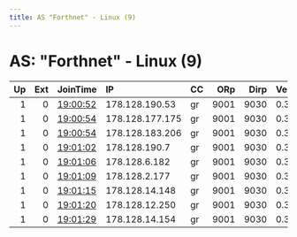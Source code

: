 ```yaml
---
title: AS "Forthnet" - Linux (9)
---
```


# AS: "Forthnet" - Linux (9)

|   Up |   Ext | JoinTime                                                                                            | IP              | CC   |   ORp |   Dirp | Version   | Contact   | Nickname   |   eFamMembers |
|-----:|------:|:----------------------------------------------------------------------------------------------------|:----------------|:-----|------:|-------:|:----------|:----------|:-----------|--------------:|
|    1 |     0 | [19:00:52](https://metrics.torproject.org/rs.html#details/8A9B263AF2184F84706C0562A84A5105FEEAE4F0) | 178.128.190.53  | gr   |  9001 |   9030 | 0.3.2.10  | None      | Unnamed    |             1 |
|    1 |     0 | [19:00:54](https://metrics.torproject.org/rs.html#details/322E93C953FD691B40FB81A14565F21123580C38) | 178.128.177.175 | gr   |  9001 |   9030 | 0.3.2.10  | None      | Unnamed    |             1 |
|    1 |     0 | [19:00:54](https://metrics.torproject.org/rs.html#details/8F11781D5660833FE77D7522075D4837FE0A57C3) | 178.128.183.206 | gr   |  9001 |   9030 | 0.3.2.10  | None      | Unnamed    |             1 |
|    1 |     0 | [19:01:02](https://metrics.torproject.org/rs.html#details/B353561B71A19566FE05CC71AA43068850F590F8) | 178.128.190.7   | gr   |  9001 |   9030 | 0.3.2.10  | None      | Unnamed    |             1 |
|    1 |     0 | [19:01:06](https://metrics.torproject.org/rs.html#details/E42587BC2DDC3A9ACF88E3C4E30974053860EE0A) | 178.128.6.182   | gr   |  9001 |   9030 | 0.3.2.10  | None      | Unnamed    |             1 |
|    1 |     0 | [19:01:09](https://metrics.torproject.org/rs.html#details/21568A25EF7A251731713AEA9CA1475D644AC086) | 178.128.2.177   | gr   |  9001 |   9030 | 0.3.2.10  | None      | Unnamed    |             1 |
|    1 |     0 | [19:01:15](https://metrics.torproject.org/rs.html#details/703C0E4F8E2B773B5D45BCC01EA145C1D56DE83A) | 178.128.14.148  | gr   |  9001 |   9030 | 0.3.2.10  | None      | Unnamed    |             1 |
|    1 |     0 | [19:01:20](https://metrics.torproject.org/rs.html#details/AE825BC36C2FE782BB8E3A3D90F384B0F7ADC769) | 178.128.12.250  | gr   |  9001 |   9030 | 0.3.2.10  | None      | Unnamed    |             1 |
|    1 |     0 | [19:01:29](https://metrics.torproject.org/rs.html#details/25B4D3881A75FFD173B49CB1F50FABA1B1DBA649) | 178.128.14.154  | gr   |  9001 |   9030 | 0.3.2.10  | None      | Unnamed    |             1 |

